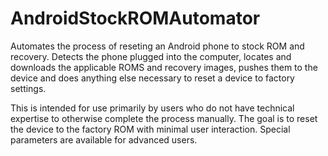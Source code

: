 AndroidStockROMAutomator
========================

Automates the process of reseting an Android phone to stock ROM and recovery. Detects the phone plugged into the computer, locates and downloads the applicable ROMS and recovery images, pushes them to the device and does anything else necessary to reset a device to factory settings.

This is intended for use primarily by users who do not have technical expertise to otherwise complete the process manually. The goal is to reset the device to the factory ROM with minimal user interaction. Special parameters are available for advanced users.